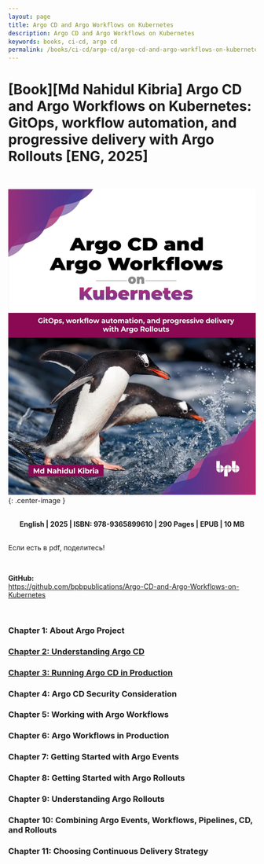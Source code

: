 ```yaml
---
layout: page
title: Argo CD and Argo Workflows on Kubernetes
description: Argo CD and Argo Workflows on Kubernetes
keywords: books, ci-cd, argo cd
permalink: /books/ci-cd/argo-cd/argo-cd-and-argo-workflows-on-kubernetes/
---
```


# [Book][Md Nahidul Kibria] Argo CD and Argo Workflows on Kubernetes: GitOps, workflow automation, and progressive delivery with Argo Rollouts [ENG, 2025]

<br/>

![Argo CD and Argo Workflows on Kubernetes: GitOps, workflow automation, and progressive delivery with Argo Rollouts ](/img/books/covers/argo-cd-and-argo-workflows-on-kubernetes.jpg 'Argo CD and Argo Workflows on Kubernetes: GitOps, workflow automation, and progressive delivery with Argo Rollouts '){: .center-image }

<br/>

<div align="center">
  <strong>English | 2025 | ISBN: 978-9365899610 | 290 Pages | EPUB | 10 MB</strong>
</div>

<br/>

Если есть в pdf, поделитесь!

<br/>

**GitHub:**  
https://github.com/bpbpublications/Argo-CD-and-Argo-Workflows-on-Kubernetes

<br/>

### Chapter 1: About Argo Project

### [Chapter 2: Understanding Argo CD](/books/ci-cd/argo-cd/argo-cd-and-argo-workflows-on-kubernetes/understanding-argo-cd/)

### [Chapter 3: Running Argo CD in Production](/books/ci-cd/argo-cd/argo-cd-and-argo-workflows-on-kubernetes/running-argo-cd-in-production/)

### Chapter 4: Argo CD Security Consideration

### Chapter 5: Working with Argo Workflows

### Chapter 6: Argo Workflows in Production

### Chapter 7: Getting Started with Argo Events

### Chapter 8: Getting Started with Argo Rollouts

### Chapter 9: Understanding Argo Rollouts

### Chapter 10: Combining Argo Events, Workflows, Pipelines, CD, and Rollouts

### Chapter 11: Choosing Continuous Delivery Strategy
